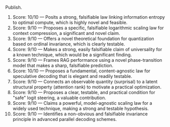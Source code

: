 Publish.
1) Score: 10/10 — Posits a strong, falsifiable law linking information entropy to optimal compute, which is highly novel and feasible.
2) Score: 9/10 — Proposes a specific, falsifiable logarithmic scaling law for context compression, a significant and novel claim.
3) Score: 9/10 — Offers a novel theoretical foundation for quantization based on ordinal invariance, which is clearly testable.
4) Score: 9/10 — Makes a strong, easily falsifiable claim of universality for a known technique, which would be a significant finding.
5) Score: 9/10 — Frames RAG performance using a novel phase-transition model that makes a sharp, falsifiable prediction.
6) Score: 10/10 — Proposes a fundamental, content-agnostic law for speculative decoding that is elegant and readily testable.
7) Score: 9/10 — Connects an observable quantity (surprisal) to a latent structural property (attention rank) to motivate a practical optimization.
8) Score: 9/10 — Proposes a clear, testable, and practical condition for "safe" logit steering, a valuable contribution.
9) Score: 9/10 — Claims a powerful, model-agnostic scaling law for a widely used technique, making a strong and testable hypothesis.
10) Score: 9/10 — Identifies a non-obvious and falsifiable invariance principle in advanced parallel decoding schemes.
